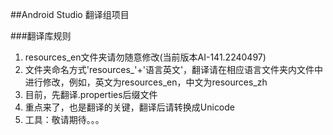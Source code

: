 ##Android Studio 翻译组项目

###翻译库规则
1. resources_en文件夹请勿随意修改(当前版本AI-141.2240497)
2. 文件夹命名方式'resources_'+'语言英文'，翻译请在相应语言文件夹内文件中进行修改，例如，英文为resources_en，中文为resources_zh
3. 目前，先翻译.properties后缀文件
4. 重点来了，也是翻译的关键，翻译后请转换成Unicode
5. 工具：敬请期待。。。